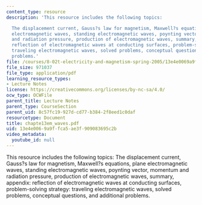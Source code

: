 ```yaml
---
content_type: resource
description: 'This resource includes the following topics:

  The displacement current, Gauss?s law for magnetism, Maxwell?s equations, plane
  electromagnetic waves, standing electromagnetic waves, poynting vector, momentum
  and radiation pressure, production of electromagnetic waves, summary, appendix:
  reflection of electromagnetic waves at conducting surfaces, problem-solving strategy:
  traveling electromagnetic waves, solved problems, conceptual questions, and additional
  problems.'
file: /courses/8-02t-electricity-and-magnetism-spring-2005/13e4e0069a9ffca5ae3f909083695c2b_chapte13em_waves.pdf
file_size: 971037
file_type: application/pdf
learning_resource_types:
- Lecture Notes
license: https://creativecommons.org/licenses/by-nc-sa/4.0/
ocw_type: OCWFile
parent_title: Lecture Notes
parent_type: CourseSection
parent_uid: 8c57fc19-927d-cd77-b384-2f8eed1c0daf
resourcetype: Document
title: chapte13em_waves.pdf
uid: 13e4e006-9a9f-fca5-ae3f-909083695c2b
video_metadata:
  youtube_id: null
---
```

This resource includes the following topics:
The displacement current, Gauss?s law for magnetism, Maxwell?s equations, plane electromagnetic waves, standing electromagnetic waves, poynting vector, momentum and radiation pressure, production of electromagnetic waves, summary, appendix: reflection of electromagnetic waves at conducting surfaces, problem-solving strategy: traveling electromagnetic waves, solved problems, conceptual questions, and additional problems.